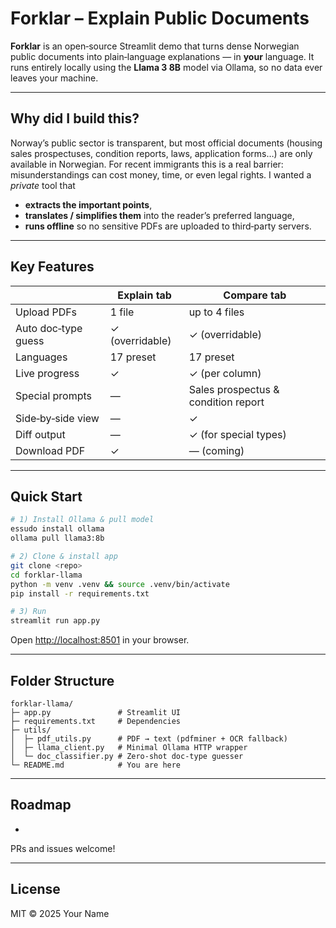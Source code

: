 # Forklar – Explain Public Documents

**Forklar** is an open‑source Streamlit demo that turns dense Norwegian public documents into plain‑language explanations — in **your** language. It runs entirely locally using the **Llama 3 8B** model via Ollama, so no data ever leaves your machine.

---

## Why did I build this?

Norway’s public sector is transparent, but most official documents (housing sales prospectuses, condition reports, laws, application forms…) are only available in Norwegian.  For recent immigrants this is a real barrier:  misunderstandings can cost money, time, or even legal rights.  I wanted a *private* tool that

- **extracts the important points**,
- **translates / simplifies them** into the reader’s preferred language,
- **runs offline** so no sensitive PDFs are uploaded to third‑party servers.

---

## Key Features

|                     | **Explain tab** | **Compare tab**                     |
| ------------------- | --------------- | ----------------------------------- |
| Upload PDFs         | 1 file          | up to 4 files                       |
| Auto doc‑type guess | ✓ (overridable) | ✓ (overridable)                     |
| Languages           | 17 preset       | 17 preset                           |
| Live progress       | ✓               | ✓ (per column)                      |
| Special prompts     | —               | Sales prospectus & condition report |
| Side‑by‑side view   | —               | ✓                                   |
| Diff output         | —               | ✓ (for special types)               |
| Download PDF        | ✓               | — (coming)                          |

---

## Quick Start

```bash
# 1) Install Ollama & pull model
essudo install ollama
ollama pull llama3:8b

# 2) Clone & install app
git clone <repo>
cd forklar-llama
python -m venv .venv && source .venv/bin/activate
pip install -r requirements.txt

# 3) Run
streamlit run app.py
```

Open [http://localhost:8501](http://localhost:8501) in your browser.

---

## Folder Structure

```
forklar-llama/
├─ app.py               # Streamlit UI
├─ requirements.txt     # Dependencies
├─ utils/
│  ├─ pdf_utils.py      # PDF → text (pdfminer + OCR fallback)
│  ├─ llama_client.py   # Minimal Ollama HTTP wrapper
│  └─ doc_classifier.py # Zero‑shot doc‑type guesser
└─ README.md            # You are here
```

---

## Roadmap

-

PRs and issues welcome!

---

## License

MIT © 2025 Your Name

